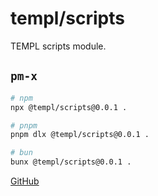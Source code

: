 # templ/scripts

TEMPL scripts module.

## `pm-x`

<!-- automd:pm-x args=. -->

```sh
# npm
npx @templ/scripts@0.0.1 .

# pnpm
pnpm dlx @templ/scripts@0.0.1 .

# bun
bunx @templ/scripts@0.0.1 .
```

<!-- /automd -->

[GitHub](https://github.com/rjoydip/templ/tree/main/scripts)
